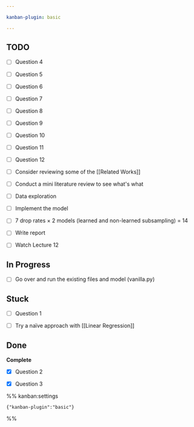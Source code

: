 ```yaml
---

kanban-plugin: basic

---
```


## TODO

- [ ] Question 4
- [ ] Question 5
- [ ] Question 6
- [ ] Question 7
- [ ] Question 8
- [ ] Question 9
- [ ] Question 10
- [ ] Question 11
- [ ] Question 12
- [ ] Consider reviewing some of the [[Related Works]]
- [ ] Conduct a mini literature review to see what's what
- [ ] Data exploration
- [ ] Implement the model
- [ ] 7 drop rates $\times$ 2 models (learned and non-learned subsampling) = 14
- [ ] Write report
- [ ] Watch Lecture 12


## In Progress

- [ ] Go over and run the existing files and model (vanilla.py)


## Stuck

- [ ] Question 1
- [ ] Try a naïve approach with [[Linear Regression]]


## Done

**Complete**
- [x] Question 2
- [x] Question 3




%% kanban:settings
```
{"kanban-plugin":"basic"}
```
%%